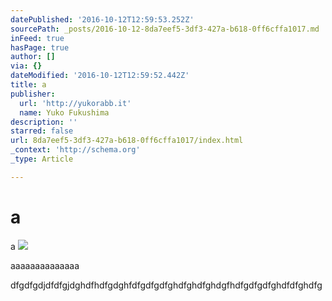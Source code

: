 ```yaml
---
datePublished: '2016-10-12T12:59:53.252Z'
sourcePath: _posts/2016-10-12-8da7eef5-3df3-427a-b618-0ff6cffa1017.md
inFeed: true
hasPage: true
author: []
via: {}
dateModified: '2016-10-12T12:59:52.442Z'
title: a
publisher:
  url: 'http://yukorabb.it'
  name: Yuko Fukushima
description: ''
starred: false
url: 8da7eef5-3df3-427a-b618-0ff6cffa1017/index.html
_context: 'http://schema.org'
_type: Article

---
```

# a

a
![](https://the-grid-user-content.s3-us-west-2.amazonaws.com/67457820-c413-49f5-9d8e-53b56d637c04.jpg)

aaaaaaaaaaaaaa

dfgdfgdjdfdfgjdghdfhdfgdghfdfgdfgdfghdfghdfghdgfhdfgdfgdfghdfdfghdfg